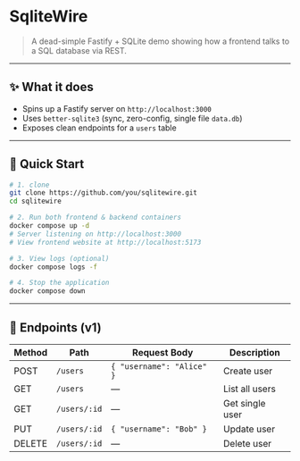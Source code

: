 # SqliteWire
> A dead-simple Fastify + SQLite demo showing how a frontend talks to a SQL database via REST.

---

## ✨ What it does
- Spins up a Fastify server on `http://localhost:3000`
- Uses `better-sqlite3` (sync, zero-config, single file `data.db`)
- Exposes clean endpoints for a `users` table

---

## 🚀 Quick Start

```bash
# 1. clone
git clone https://github.com/you/sqlitewire.git
cd sqlitewire

# 2. Run both frontend & backend containers
docker compose up -d
# Server listening on http://localhost:3000
# View frontend website at http://localhost:5173

# 3. View logs (optional)
docker compose logs -f

# 4. Stop the application
docker compose down

```

---

## 📡 Endpoints (v1)

| Method | Path        | Request Body                        | Description        |
|--------|-------------|-------------------------------------|--------------------|
| POST   | `/users`    | `{ "username": "Alice" }`           | Create user        |
| GET    | `/users`    | —                                   | List all users     |
| GET    | `/users/:id`| —                                   | Get single user    |
| PUT    | `/users/:id`| `{ "username": "Bob" }`             | Update user        |
| DELETE | `/users/:id`| —                                   | Delete user        |

